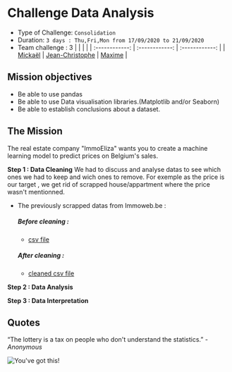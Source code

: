 # Challenge Data Analysis

- Type of Challenge: `Consolidation`
- Duration: `3 days : Thu,Fri,Mon from 17/09/2020 to 21/09/2020`
- Team challenge : 3
    |   |   |   |
    | :------------: | :------------: | :------------: |
    | [Mickaël](http://https://github.com/mpietquin "Mickaël") | [Jean-Christophe](https://github.com/jcmeunier77 "Jean-Christophe") | [Maxime](https://github.com/MDropsy "Maxime") |
## Mission objectives 
- Be able to use pandas
- Be able to use Data visualisation libraries.(Matplotlib and/or Seaborn)
- Be able to establish conclusions about a dataset. 
## The Mission
The real estate company "ImmoEliza" wants you to create a machine learning model to predict prices on Belgium's sales.

**Step 1 : Data Cleaning**
    We had to discuss and analyse datas to see which ones we had to keep and wich ones to remove.
    For exemple as the price is our target , we get rid of scrapped house/appartment where the price wasn't mentionned.
- The previously scrapped datas from Immoweb.be :  
    ##### Before cleaning :
    - [csv file](https://raw.githubusercontent.com/MDropsy/Challenge--Data-Analysis/master/Final_dataset_house_apartment.csv?token=AOY7FALZF3F5HEK3T3FN3527MSXAU")
    ##### After cleaning :
    - [cleaned csv file](https://raw.githubusercontent.com/MDropsy/Challenge--Data-Analysis/master/filtered_dataset_house_appartment.csv?token=AOY7FAJ744R6OBO5HT3HEM27MSW7G "cleaned csv file")
    
**Step 2 : Data Analysis**

**Step 3 : Data Interpretation**


## Quotes
“The lottery is a tax on people who don't understand the statistics.”
*- Anonymous*


![You've got this!](https://media.giphy.com/media/JrXas5ecb4FkwbFpIE/giphy.gif)

